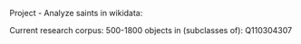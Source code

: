 Project - Analyze saints in wikidata:

Current research corpus:
500-1800
objects in (subclasses of): Q110304307